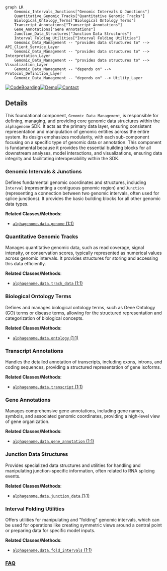 ```mermaid
graph LR
    Genomic_Intervals_Junctions["Genomic Intervals & Junctions"]
    Quantitative_Genomic_Tracks["Quantitative Genomic Tracks"]
    Biological_Ontology_Terms["Biological Ontology Terms"]
    Transcript_Annotations["Transcript Annotations"]
    Gene_Annotations["Gene Annotations"]
    Junction_Data_Structures["Junction Data Structures"]
    Interval_Folding_Utilities["Interval Folding Utilities"]
    Genomic_Data_Management -- "provides data structures to" --> API_Client_Service_Layer
    Genomic_Data_Management -- "provides data structures to" --> Interpretation_Layer
    Genomic_Data_Management -- "provides data structures to" --> Visualization_Layer
    Genomic_Data_Management -- "depends on" --> Protocol_Definition_Layer
    Genomic_Data_Management -- "depends on" --> Utility_Layer
```

[![CodeBoarding](https://img.shields.io/badge/Generated%20by-CodeBoarding-9cf?style=flat-square)](https://github.com/CodeBoarding/CodeBoarding)[![Demo](https://img.shields.io/badge/Try%20our-Demo-blue?style=flat-square)](https://www.codeboarding.org/demo)[![Contact](https://img.shields.io/badge/Contact%20us%20-%20contact@codeboarding.org-lightgrey?style=flat-square)](mailto:contact@codeboarding.org)

## Details

This foundational component, `Genomic Data Management`, is responsible for defining, managing, and providing core genomic data structures within the `alphagenome` SDK. It acts as the primary data layer, ensuring consistent representation and manipulation of genomic entities across the entire system. Its design emphasizes modularity, with each sub-component focusing on a specific type of genomic data or annotation. This component is fundamental because it provides the essential building blocks for all downstream analyses, model interactions, and visualizations, ensuring data integrity and facilitating interoperability within the SDK.

### Genomic Intervals & Junctions
Defines fundamental genomic coordinates and structures, including `Interval` (representing a contiguous genomic region) and `Junction` (representing a connection between two genomic intervals, often used for splice junctions). It provides the basic building blocks for all other genomic data types.


**Related Classes/Methods**:

- <a href="https://github.com/google-deepmind/alphagenome/blob/main/src/alphagenome/data/genome.py#L1-L1" target="_blank" rel="noopener noreferrer">`alphagenome.data.genome` (1:1)</a>


### Quantitative Genomic Tracks
Manages quantitative genomic data, such as read coverage, signal intensity, or conservation scores, typically represented as numerical values across genomic intervals. It provides structures for storing and accessing this data efficiently.


**Related Classes/Methods**:

- <a href="https://github.com/google-deepmind/alphagenome/blob/main/src/alphagenome/data/track_data.py#L1-L1" target="_blank" rel="noopener noreferrer">`alphagenome.data.track_data` (1:1)</a>


### Biological Ontology Terms
Defines and manages biological ontology terms, such as Gene Ontology (GO) terms or disease terms, allowing for the structured representation and categorization of biological concepts.


**Related Classes/Methods**:

- <a href="https://github.com/google-deepmind/alphagenome/blob/main/src/alphagenome/data/ontology.py#L1-L1" target="_blank" rel="noopener noreferrer">`alphagenome.data.ontology` (1:1)</a>


### Transcript Annotations
Handles the detailed annotation of transcripts, including exons, introns, and coding sequences, providing a structured representation of gene isoforms.


**Related Classes/Methods**:

- <a href="https://github.com/google-deepmind/alphagenome/blob/main/src/alphagenome/data/transcript.py#L1-L1" target="_blank" rel="noopener noreferrer">`alphagenome.data.transcript` (1:1)</a>


### Gene Annotations
Manages comprehensive gene annotations, including gene names, symbols, and associated genomic coordinates, providing a high-level view of gene organization.


**Related Classes/Methods**:

- <a href="https://github.com/google-deepmind/alphagenome/blob/main/src/alphagenome/data/gene_annotation.py#L1-L1" target="_blank" rel="noopener noreferrer">`alphagenome.data.gene_annotation` (1:1)</a>


### Junction Data Structures
Provides specialized data structures and utilities for handling and manipulating junction-specific information, often related to RNA splicing events.


**Related Classes/Methods**:

- <a href="https://github.com/google-deepmind/alphagenome/blob/main/src/alphagenome/data/junction_data.py#L1-L1" target="_blank" rel="noopener noreferrer">`alphagenome.data.junction_data` (1:1)</a>


### Interval Folding Utilities
Offers utilities for manipulating and "folding" genomic intervals, which can be used for operations like creating symmetric views around a central point or preparing data for specific model inputs.


**Related Classes/Methods**:

- <a href="https://github.com/google-deepmind/alphagenome/blob/main/src/alphagenome/data/fold_intervals.py#L1-L1" target="_blank" rel="noopener noreferrer">`alphagenome.data.fold_intervals` (1:1)</a>




### [FAQ](https://github.com/CodeBoarding/GeneratedOnBoardings/tree/main?tab=readme-ov-file#faq)